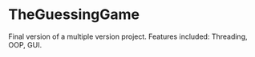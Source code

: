 # TheGuessingGame
Final version of a multiple version project. Features included: Threading, OOP, GUI.
